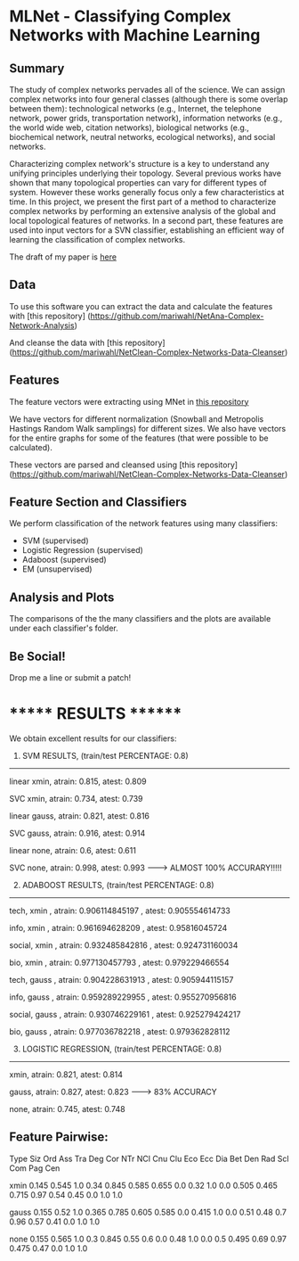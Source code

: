 MLNet - Classifying Complex Networks with Machine Learning
==============================================================

Summary
-------

The study of  complex networks pervades all of the science. We can assign complex networks into four general classes (although there is some overlap between them):  technological networks (e.g., Internet, the telephone network, power grids, transportation network),  information networks (e.g., the world wide web, citation networks),   biological networks (e.g., biochemical network, neutral networks, ecological networks), and  social networks.

Characterizing complex network's structure is a key to understand any unifying principles underlying their topology. Several previous works  have shown that many topological properties can vary for different types of system. However these works generally focus only a few characteristics at time.   In this project, we present the first part of a method to characterize complex networks by performing an extensive analysis of the global and local topological features of networks. In a  second part, these features  are used into input vectors for a SVN classifier, establishing an efficient way of learning the classification of complex networks.

The draft of my paper is [here](http://mariwahl.us/docs/ml_report.pdf)


Data
-----

To use this software you can extract the data and calculate the features with [this repository] (https://github.com/mariwahl/NetAna-Complex-Network-Analysis)


And cleanse the data with [this repository] (https://github.com/mariwahl/NetClean-Complex-Networks-Data-Cleanser)




Features
--------

The feature vectors were extracting using MNet in [this repository](https://github.com/mariwahl/NetAna-Complex-Network-Analysis)


We have vectors for different normalization (Snowball and Metropolis Hastings Random Walk samplings) for different sizes. We also have vectors for the entire graphs for some of the features (that were possible to be calculated).

These vectors are parsed and cleansed using [this repository] (https://github.com/mariwahl/NetClean-Complex-Networks-Data-Cleanser)



Feature Section and Classifiers
------------------------------

We perform classification of the network features using many classifiers:
- SVM (supervised)
- Logistic Regression (supervised)
- Adaboost (supervised)
- EM (unsupervised)




Analysis and Plots
------------------

The comparisons of the the many classifiers and the plots are available under each classifier's folder.




Be Social!
----------

Drop me a line or submit a patch!



***** RESULTS ******
====================

We obtain excellent results for our classifiers:

1) SVM RESULTS, (train/test PERCENTAGE: 0.8)
--------------------------------------------
linear xmin,    atrain: 0.815,   atest: 0.809

SVC xmin,       atrain: 0.734,   atest: 0.739

linear gauss,   atrain: 0.821,   atest: 0.816

SVC gauss,      atrain: 0.916,   atest: 0.914

linear none,    atrain: 0.6,     atest: 0.611

SVC none,       atrain: 0.998,   atest: 0.993  ---> ALMOST 100% ACCURARY!!!!!



2) ADABOOST RESULTS, (train/test PERCENTAGE: 0.8)
------------------------------------------------
tech, xmin ,     atrain: 0.906114845197 , atest: 0.905554614733

info, xmin ,     atrain: 0.961694628209 , atest: 0.95816045724

social, xmin ,   atrain: 0.932485842816 , atest: 0.924731160034

bio, xmin ,      atrain: 0.977130457793 , atest: 0.979229466554

tech, gauss ,    atrain: 0.904228631913 , atest: 0.905944115157

info, gauss ,    atrain: 0.959289229955 , atest: 0.955270956816

social, gauss ,  atrain: 0.930746229161 , atest: 0.925279424217

bio, gauss ,     atrain: 0.977036782218 , atest: 0.979362828112



3) LOGISTIC REGRESSION, (train/test PERCENTAGE: 0.8)
----------------------------------------------------
xmin,     atrain: 0.821,   atest: 0.814

gauss,    atrain: 0.827,   atest: 0.823   ---> 83% ACCURACY

none,     atrain: 0.745,   atest: 0.748


Feature Pairwise:
-----------------
Type   Siz   Ord   Ass   Tra   Deg   Cor   NTr   NCl   Cnu   Clu   Eco   Ecc   Dia   Bet   Den   Rad   Scl   Com   Pag   Cen

xmin   0.145 0.545 1.0  0.34  0.845 0.585 0.655 0.0   0.32  1.0   0.0  0.505  0.465 0.715  0.97 0.54  0.45  0.0   1.0   1.0

gauss  0.155 0.52  1.0  0.365 0.785 0.605 0.585 0.0   0.415 1.0   0.0  0.51   0.48  0.7    0.96 0.57  0.41  0.0   1.0   1.0

none   0.155 0.565 1.0  0.3   0.845 0.55  0.6   0.0   0.48  1.0   0.0  0.5    0.495 0.69   0.97 0.475 0.47  0.0   1.0   1.0

